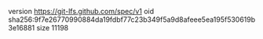 version https://git-lfs.github.com/spec/v1
oid sha256:9f7e26770990884da19fdbf77c23b349f5a9d8afeee5ea195f530619b3e16881
size 11198
